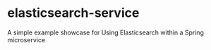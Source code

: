# elasticsearch-service
A simple example showcase for Using Elasticsearch within a Spring microservice
